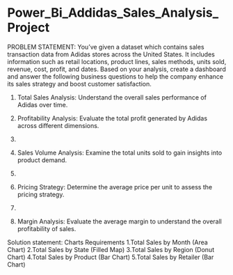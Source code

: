 # Power_Bi_Addidas_Sales_Analysis_Project

PROBLEM STATEMENT: You’ve given a dataset which contains sales transaction data from Adidas stores across the United States. It includes information such as retail locations, product lines, sales methods, units sold, revenue, cost, profit, and dates. 
Based on your analysis, create a dashboard and answer the following business questions to help the company enhance its sales strategy and boost customer satisfaction.

1. Total Sales Analysis: Understand the overall sales performance of Adidas over time.

2. Profitability Analysis: Evaluate the total profit generated by Adidas across different dimensions.
3. 
4. Sales Volume Analysis: Examine the total units sold to gain insights into product demand.
5. 
6. Pricing Strategy: Determine the average price per unit to assess the pricing strategy.
7. 
8. Margin Analysis: Evaluate the average margin to understand the overall profitability of sales.


Solution statement:  Charts Requirements
1.Total Sales by Month (Area Chart)
2.Total Sales by State (Filled Map)
3.Total Sales by Region (Donut Chart)
4.Total Sales by Product (Bar Chart)
5.Total Sales by Retailer (Bar Chart)

